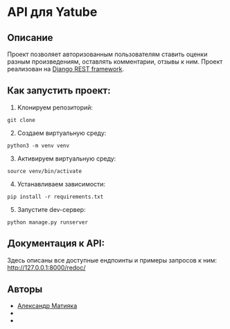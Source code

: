 # API для Yatube


## Описание
Проект позволяет авторизованным пользователям ставить оценки разным произведениям, оставлять комментарии, отзывы к ним.
Проект реализован на [Django REST framework](https://www.django-rest-framework.org/).


## Как запустить проект:

1. Kлонируем репозиторий:
```
git clone 
```
2. Cоздаем виртуальную среду:
```
python3 -m venv venv
```
3. Активируем виртуальную среду:
```
source venv/bin/activate
```
4. Устанавливаем зависимости:
```
pip install -r requirements.txt
```
5. Запустите dev-сервер:

```
python manage.py runserver
```

## Документация к API:

Здесь описаны все доступные ендпоинты и примеры запросов к ним:
http://127.0.0.1:8000/redoc/



## Авторы
- [Александр Матияка](https://github.com/alexsevv)
- 
- 